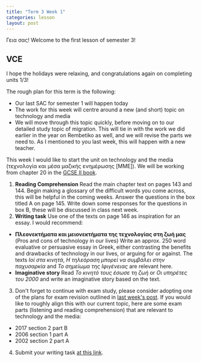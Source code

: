 ```yaml
---
title: "Term 3 Week 1"
categories: lesson
layout: post
---
```


Γεια σας! Welcome to the first lesson of semester 3!

## VCE

I hope the holidays were relaxing, and congratulations again on completing
units 1/3! 

The rough plan for this term is the following:
- Our last SAC for semester 1 will happen today
- The work for this week will centre around a new (and short) topic on
technology and media
- We will move through this topic quickly, before moving on to our detailed
study topic of migration. This will tie in with the work we did earlier in the
year on Rembetiko as well, and we will revise the parts we need to. As I
mentioned to you last week, this will happen with a new teacher.

This week I would like to start the unit on technology and the media
(τεχνολογία και μέσα μαζικής ενημέρωσης [MME]). We will be working from chapter
20 in the [GCSE II
book](http://www.ediamme.edc.uoc.gr/diaspora/index.php?option=com_content&view=article&id=157:nea-ellinika-gia-to-gcse-2&catid=105&Itemid=579&lang=el#pdf).

1. **Reading Comprehension** Read the main chapter text on pages 143 and 144.
   Begin making a glossary of the difficult words you come across, this will be
   helpful in the coming weeks. Answer the questions in the box titled A on
   page 145. Write down some responses for the questions in box B, these will
   be discussed in class next week.
2. **Writing task** Use one of the texts on page 146 as inspiration for an
   essay. I would recommend:
- **Πλεονεκτήματα και μειονεκτήματα της τεχνολογίας στη ζωή μας** (Pros and
        cons of technology in our lives) Write an approx. 250 word evaluative
or persuasive essay in Greek, either contrasting the benefits and drawbacks of
technology in our lives, or arguing for or against. The texts *Ιοί στα κινητά*,
           *Η τηλεόραση μπορεί να συμβάλει στην παχυσαρκία* and *Το σημείωμα
           της Ιφιγένειας* are relevant here.
- **Imaginative story** Read *Το κινητό τους έσωσε τη ζωή* or *Οι υπηρέτες του
2000* and write an imaginative story based on the text.
3. Don't forget to continue with exam study, please consider adopting one of
the plans for exam revision outlined in [last week's
post](/vsl-greek/term2-week11/index.html). If you would like
to roughly align this with our current topic, here are some exam parts (listening and reading comprehension) that are
relevant to technology and the media:
- 2017 section 2 part B
- 2006 section 1 part A
- 2002 section 2 part A 
4. Submit your writing task [at this
link](https://www.dropbox.com/request/RSFLm2Xg3FZvTAziSciu).
